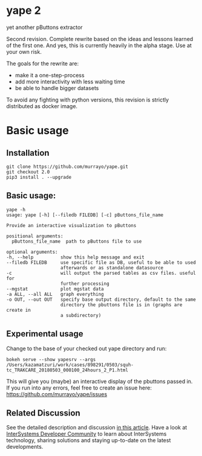 # yape 2
yet another pButtons extractor

Second revision. Complete rewrite based on the ideas and lessons learned of the first one. And yes, this is currently heavily in the alpha stage. Use at your own risk.

The goals for the rewrite are:
   * make it a one-step-process
   * add more interactivity with less waiting time
   * be able to handle bigger datasets


To avoid any fighting with python versions, this revision is strictly distributed as
docker image.

# Basic usage
## Installation

```
git clone https://github.com/murrayo/yape.git
git checkout 2.0
pip3 install . --upgrade
```
## Basic usage:
```
yape -h
usage: yape [-h] [--filedb FILEDB] [-c] pButtons_file_name

Provide an interactive visualization to pButtons

positional arguments:
  pButtons_file_name  path to pButtons file to use

optional arguments:
-h, --help          show this help message and exit
--filedb FILEDB     use specific file as DB, useful to be able to used
                    afterwards or as standalone datasource
-c                  will output the parsed tables as csv files. useful for
                    further processing
--mgstat            plot mgstat data
-a ALL, --all ALL   graph everything
-o OUT, --out OUT   specify base output directory, default to the same
                    directory the pbuttons file is in (graphs are create in
                    a subdirectory)
```

## Experimental usage

Change to the base of your checked out yape directory and run:
```
bokeh serve --show yapesrv --args /Users/kazamatzuri/work/cases/898291/0503/squh-tc_TRAKCARE_20180503_000100_24hours_2_P1.html
```

This will give you (maybe) an interactive display of the pbuttons passed in. If you run into any errors, feel free to create an issue here: https://github.com/murrayo/yape/issues

## Related Discussion

See the detailed description and discussion [in this article](https://community.intersystems.com/post/yape-yet-another-pbuttons-extractor-and-automatically-create-charts).
Have a look at [InterSystems Developer Community](community.intersystems.com) to learn about InterSystems technology, sharing solutions and staying up-to-date on the latest developments.
